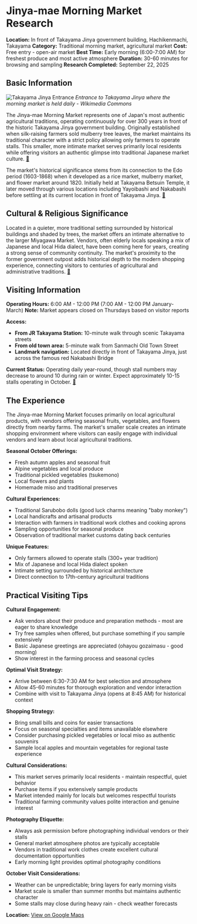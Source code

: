 # Jinya-mae Morning Market Research

**Location:** In front of Takayama Jinya government building, Hachikenmachi, Takayama
**Category:** Traditional morning market, agricultural market
**Cost:** Free entry - open-air market
**Best Time:** Early morning (6:00-7:00 AM) for freshest produce and most active atmosphere
**Duration:** 30-60 minutes for browsing and sampling
**Research Completed:** September 22, 2025

## Basic Information

![Takayama Jinya Entrance](https://upload.wikimedia.org/wikipedia/commons/thumb/c/c2/Entrance_of_Takayama_Jinya_House_in_a_snowy_day_2.JPG/250px-Entrance_of_Takayama_Jinya_House_in_a_snowy_day_2.JPG)
*Entrance to Takayama Jinya where the morning market is held daily - Wikimedia Commons*

The Jinya-mae Morning Market represents one of Japan's most authentic agricultural traditions, operating continuously for over 300 years in front of the historic Takayama Jinya government building. Originally established when silk-raising farmers sold mulberry tree leaves, the market maintains its traditional character with a strict policy allowing only farmers to operate stalls. This smaller, more intimate market serves primarily local residents while offering visitors an authentic glimpse into traditional Japanese market culture. [🔗](https://www.japan-guide.com/e/e5907.html)

The market's historical significance stems from its connection to the Edo period (1603-1868) when it developed as a rice market, mulberry market, and flower market around 1820. Initially held at Takayama Betsuin Temple, it later moved through various locations including Yayoibashi and Nakabashi before settling at its current location in front of Takayama Jinya. [🔗](https://www.hida.jp/english/touristattractions/takayamacity/historyandculture/4001635.html)

## Cultural & Religious Significance

Located in a quieter, more traditional setting surrounded by historical buildings and shaded by trees, the market offers an intimate alternative to the larger Miyagawa Market. Vendors, often elderly locals speaking a mix of Japanese and local Hida dialect, have been coming here for years, creating a strong sense of community continuity. The market's proximity to the former government outpost adds historical depth to the modern shopping experience, connecting visitors to centuries of agricultural and administrative traditions. [🔗](https://www.tripadvisor.com/Attraction_Review-g298113-d6756995-Reviews-Jinya_Mae_Morning_Market-Takayama_Gifu_Prefecture_Tokai_Chubu.html)

## Visiting Information

**Operating Hours:** 6:00 AM - 12:00 PM (7:00 AM - 12:00 PM January-March)
**Note:** Market appears closed on Thursdays based on visitor reports

**Access:**
- **From JR Takayama Station:** 10-minute walk through scenic Takayama streets
- **From old town area:** 5-minute walk from Sanmachi Old Town Street
- **Landmark navigation:** Located directly in front of Takayama Jinya, just across the famous red Nakabashi Bridge

**Current Status:** Operating daily year-round, though stall numbers may decrease to around 10 during rain or winter. Expect approximately 10-15 stalls operating in October. [🔗](https://www.google.com/maps/place/Jinya-mae+Morning+Markets/@36.1404212,137.2570191,17.69z)

## The Experience

The Jinya-mae Morning Market focuses primarily on local agricultural products, with vendors offering seasonal fruits, vegetables, and flowers directly from nearby farms. The market's smaller scale creates an intimate shopping environment where visitors can easily engage with individual vendors and learn about local agricultural traditions.

**Seasonal October Offerings:**
- Fresh autumn apples and seasonal fruit
- Alpine vegetables and local produce
- Traditional pickled vegetables (tsukemono)
- Local flowers and plants
- Homemade miso and traditional preserves

**Cultural Experiences:**
- Traditional Sarubobo dolls (good luck charms meaning "baby monkey")
- Local handicrafts and artisanal products
- Interaction with farmers in traditional work clothes and cooking aprons
- Sampling opportunities for seasonal produce
- Observation of traditional market customs dating back centuries

**Unique Features:**
- Only farmers allowed to operate stalls (300+ year tradition)
- Mix of Japanese and local Hida dialect spoken
- Intimate setting surrounded by historical architecture
- Direct connection to 17th-century agricultural traditions

## Practical Visiting Tips

**Cultural Engagement:**
- Ask vendors about their produce and preparation methods - most are eager to share knowledge
- Try free samples when offered, but purchase something if you sample extensively
- Basic Japanese greetings are appreciated (ohayou gozaimasu - good morning)
- Show interest in the farming process and seasonal cycles

**Optimal Visit Strategy:**
- Arrive between 6:30-7:30 AM for best selection and atmosphere
- Allow 45-60 minutes for thorough exploration and vendor interaction
- Combine with visit to Takayama Jinya (opens at 8:45 AM) for historical context

**Shopping Strategy:**
- Bring small bills and coins for easier transactions
- Focus on seasonal specialties and items unavailable elsewhere
- Consider purchasing pickled vegetables or local miso as authentic souvenirs
- Sample local apples and mountain vegetables for regional taste experience

**Cultural Considerations:**
- This market serves primarily local residents - maintain respectful, quiet behavior
- Purchase items if you extensively sample products
- Market intended mainly for locals but welcomes respectful tourists
- Traditional farming community values polite interaction and genuine interest

**Photography Etiquette:**
- Always ask permission before photographing individual vendors or their stalls
- General market atmosphere photos are typically acceptable
- Vendors in traditional work clothes create excellent cultural documentation opportunities
- Early morning light provides optimal photography conditions

**October Visit Considerations:**
- Weather can be unpredictable; bring layers for early morning visits
- Market scale is smaller than summer months but maintains authentic character
- Some stalls may close during heavy rain - check weather forecasts

**Location:** [View on Google Maps](https://www.google.com/maps/place/Jinya-mae+Morning+Markets/@36.1404212,137.2570191,17.69z)